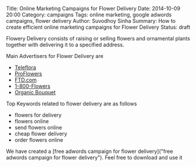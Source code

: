 Title: Online Marketing Campaigns for Flower Delivery
Date: 2014-10-09 20:00
Category: campaigns
Tags: online marketing, google adwords campaigns, flower delivery
Author: Suvodhoy Sinha
Summary: How to create efficient online marketing campaigns for Flower Delivery
Status: draft

Flowery Delivery consists of raising or selling flowers and ornamental plants together with delivering it to a specified address.

Main Advertisers for Flower Delivery are 

- [Teleflora](http://www.teleflora.com/ "Teleflora Flower Delivery")
- [ProFlowers](http://www.proflowers.com/ "ProFlowers Flower Delivery")
- [FTD.com](http://www.ftd.com/ "FTD.com Flower Delivery")
- [1-800-Flowers](http://ww11.1800flowers.com/ "1-800-Flowers Flower Delivery")
- [Organic Bouquet](http://www.organicbouquet.com/ "Organic Bouquet Flower Delivery")

Top Keywords related to flower delivery are as follows

- flowers for delivery
- flowers online
- send flowers online
- cheap flower delivery
- order flowers online

We have created a [free adwords campaign for flower delivery]("free adwords campaign for flower delivery"). Feel free to download and use it

